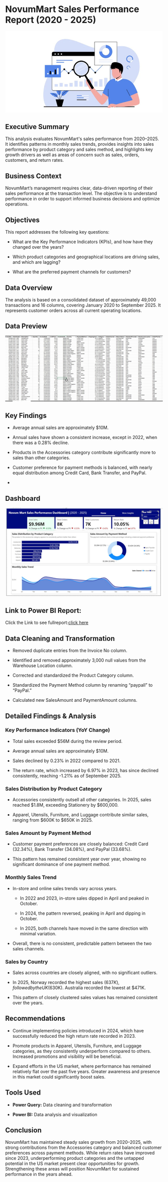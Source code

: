 # NovumMart Sales Performance Report (2020 - 2025)
![Header Image](header_image.jpg)

## Executive Summary
This analysis evaluates NovumMart's sales performance from 2020–2025. It identifies patterns in monthly sales trends, provides insights into sales performance by product category and sales method, and highlights key growth drivers as well as areas of concern such as sales, orders, customers, and return rates.

## Business Context
NovumMart’s management requires clear, data-driven reporting of their sales performance at the transaction level. The objective is to understand performance in order to support informed business decisions and optimize operations.


## Objectives
 This report addresses the following key questions:
- What are the Key Performance Indicators (KPIs), and how have they changed over the years?


- Which product categories and geographical locations are driving sales, and which are lagging?


- What are the preferred payment channels for customers?


## Data Overview
The analysis is based on a consolidated dataset of approximately 49,000 transactions and 16 columns, covering January 2020 to September 2025. It represents customer orders across all current operating locations.

## Data Preview
![Data Preview](data_preview.jpg)


## Key Findings
- Average annual sales are approximately $10M.

- Annual sales have shown a consistent increase, except in 2022, when there was a 0.28% decline.

- Products in the Accessories category contribute significantly more to sales than other categories.

- Customer preference for payment methods is balanced, with nearly equal distribution among Credit Card, Bank Transfer, and PayPal.
- 

  ## Dashboard
  ![Dashboard](dashboard.jpg)

  ## Link to Power BI Report:
  Click the Link to see fullreport:[click here]()


## Data Cleaning and Transformation
- Removed duplicate entries from the Invoice No column.

- Identified and removed approximately 3,000 null values from the Warehouse Location column.

- Corrected and standardized the Product Category column.

- Standardized the Payment Method column by renaming “paypall” to “PayPal.”

- Calculated new SalesAmount and PaymentAmount columns.



## Detailed Findings & Analysis
### Key Performance Indicators (YoY Change)
- Total sales exceeded $56M during the review period.

- Average annual sales are approximately $10M.

- Sales declined by 0.23% in 2022 compared to 2021.

- The return rate, which increased by 6.97% in 2023, has since declined consistently, reaching -1.21% as of September 2025.

### Sales Distribution by Product Category
- Accessories consistently outsell all other categories. In 2025, sales reached $1.8M, exceeding Stationery by $600,000.

- Apparel, Utensils, Furniture, and Luggage contribute similar sales, ranging from $600K to $650K in 2025.


### Sales Amount by Payment Method
- Customer payment preferences are closely balanced: Credit Card (32.34%), Bank Transfer (34.08%), and PayPal (33.68%).

- This pattern has remained consistent year over year, showing no significant dominance of one payment method.



### Monthly Sales Trend
- In-store and online sales trends vary across years.

  * In 2022 and 2023, in-store sales dipped in April and peaked in October.

  * In 2024, the pattern reversed, peaking in April and dipping in October.

  * In 2025, both channels have moved in the same direction with minimal variation.

- Overall, there is no consistent, predictable pattern between the two sales channels.


### Sales by Country
- Sales across countries are closely aligned, with no significant outliers.

- In 2025, Norway recorded the highest sales ($637K), followed by the UK ($630K). Australia recorded the lowest at $471K.

- This pattern of closely clustered sales values has remained consistent over the years.

## Recommendations
- Continue implementing policies introduced in 2024, which have successfully reduced the high return rate recorded in 2023.


- Promote products in Apparel, Utensils, Furniture, and Luggage categories, as they consistently underperform compared to others. Increased promotions and visibility will be beneficial.


- Expand efforts in the US market, where performance has remained relatively flat over the past five years. Greater awareness and presence in this market could significantly boost sales.



## Tools Used
- **Power Query:** Data cleaning and transformation


- **Power BI:** Data analysis and visualization


## Conclusion
NovumMart has maintained steady sales growth from 2020–2025, with strong contributions from the Accessories category and balanced customer preferences across payment methods. While return rates have improved since 2023, underperforming product categories and the untapped potential in the US market present clear opportunities for growth. Strengthening these areas will position NovumMart for sustained performance in the years ahead.

  


